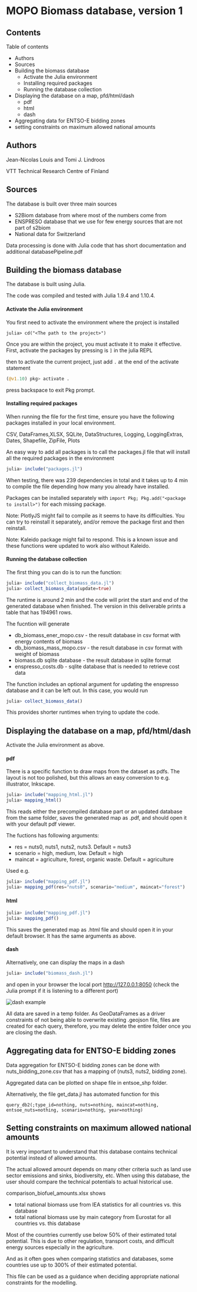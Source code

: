 
# MOPO Biomass database, version 1

## Contents

Table of contents
* Authors
* Sources
* Building the biomass database
    * Activate the Julia environment
    * Installing required packages
    * Running the database collection
* Displaying the database on a map, pfd/html/dash
    * pdf
    * html
    * dash
* Aggregating data for ENTSO-E bidding zones
* setting constraints on maximum allowed national amounts



## Authors
Jean-Nicolas Louis and Tomi J. Lindroos

VTT Technical Research Centre of Finland



## Sources

The database is built over three main sources
* S2Biom database from where most of the numbers come from
* ENSPRESO database that we use for few energy sources that are not part of s2biom
* National data for Switzerland

Data processing is done with Julia code that has short documentation and additional databasePipeline.pdf



## Building the biomass database

The database is built using Julia.

The code was compiled and tested with Julia 1.9.4 and 1.10.4.


#### Activate the Julia environment

You first need to activate the environment where the project is installed

`julia> cd("<The path to the project>")`

Once you are within the project, you must activate it to make it effective. First, activate the packages by pressing is `]` in the julia REPL

then to activate the current project, just add `.` at the end of the activate statement

```julia
(@v1.10) pkg> activate .
```

press backspace to exit Pkg prompt.


#### Installing required packages

When running the file for the first time, ensure you have the following packages installed in your local environment.

CSV, DataFrames,XLSX, SQLite, DataStructures, Logging, LoggingExtras, Dates, Shapefile, ZipFile, Plots

An easy way to add all packages is to call the packages.jl file that will install all the required packages in the environment

```julia
julia> include("packages.jl")
```

When testing, there was 239 dependencies in total and it takes up to 4 min to compile the file depending how many you already have installed. 

Packages can be installed separately with  `import Pkg; Pkg.add("<package to install>")` for each missing package.

Note: PlotlyJS might fail to compile as it seems to have its difficulties. You can try to reinstall it separately, and/or remove the package first and then reinstall.

Note: Kaleido package might fail to respond. This is a known issue and these functions were updated to work also without Kaleido.


#### Running the database collection

The first thing you can do is to run the function: 

```julia
julia> include("collect_biomass_data.jl")
julia> collect_biomass_data(update=true)
```

The runtime is around 2 min and the code will print the start and end of the generated database when finished. The version in this deliverable prints a table that has 194961 rows.

The fucntion will generate 
* db_biomass_ener_mopo.csv - the result database in csv format with energy contents of biomass
* db_biomass_mass_mopo.csv - the result database in csv format with weight of biomass
* biomass.db sqlite database  - the result database in sqlite format
* enspresso_costs.db - sqlite database that is needed to retrieve cost data


The function includes an optional argument for updating the enspresso database and it can be left out. In this case, you would run

```julia
julia> collect_biomass_data()
```

This provides shorter runtimes when trying to update the code.



## Displaying the database on a map, pfd/html/dash

Activate the Julia environment as above. 


#### pdf

There is a specific function to draw maps from the dataset as pdfs. The layout is not too polished, but this allows an easy conversion to e.g. illustrator, Inkscape.

```julia
julia> include("mapping_html.jl")
julia> mapping_html()
```

This reads either the precompiled database part or an updated database from the same folder, saves the generated map as .pdf, and should open it with your default pdf viewer.

The fuctions has following arguments:
* res = nuts0, nuts1, nuts2, nuts3. Default = nuts3
* scenario = high, medium, low. Default = high
* maincat = agriculture, forest, organic waste. Default = agriculture

Used e.g. 

```julia
julia> include("mapping_pdf.jl")
julia> mapping_pdf(res="nuts0", scenario="medium", maincat="forest")
```

#### html

```julia
julia> include("mapping_pdf.jl")
julia> mapping_pdf()
```

This saves the generated map as .html file and should open it in your default browser. It has the same arguments as above.

#### dash

Alternatively, one can display the maps in a dash

```julia
julia> include("biomass_dash.jl")
```

and open in your browser the local port http://127.0.0.1:8050 (check the Julia prompt if it is listening to a different port)

![dash example](.\dash_ex.png)

All data are saved in a temp folder. As GeoDataFrames as a driver constraints of not being able to overwrite existing .geojson file, files are created for each query, therefore, you may delete the entire folder once you are closing the dash.



## Aggregating data for ENTSO-E bidding zones

Data aggregation for ENTSO-E bidding zones can be done with nuts_bidding_zone.csv that has a mapping of (nuts3, nuts2, bidding zone).

Aggregated data can be plotted on shape file in entsoe_shp folder.

Alternatively, the file get_data.jl has automated function for this 

```
query_db2(;type_id=nothing, nuts=nothing, maincat=nothing, entsoe_nuts=nothing, scenario=nothing, year=nothing)
````



## Setting constraints on maximum allowed national amounts

It is very important to understand that this database contains technical potential instead of allowed amounts.

The actual allowed amount depends on many other criteria such as land use sector emissions and sinks, biodiversity, etc. When using this database, the user should compare the technical potentials to actual historical use.

comparison_biofuel_amounts.xlsx shows
* total national biomass use from IEA statistics for all countries vs. this database
* total national biomass use by main category from Eurostat for all countries vs. this database

Most of the countries currently use below 50% of their estimated total potential. This is due to other regulation, transport costs, and difficult energy sources especially in the agriculture.

And as it often goes when comparing statistics and databases, some countries use up to 300% of their estimated potential. 

This file can be used as a guidance when deciding appropriate national constraints for the modelling.

